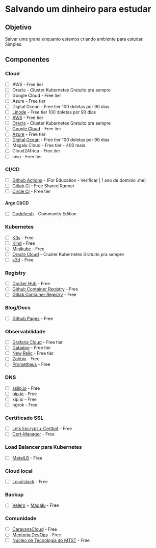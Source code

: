 # Salvando um dinheiro para estudar

## Objetivo

Salvar uma grana enquanto estamos criando ambiente para estudar. Simples.

## Componentes

### Cloud

- [ ] AWS - Free tier
- [ ] Oracle - Cluster Kubernetes Gratuito pra sempre
- [ ] Google Cloud - Free tier
- [ ] Azure - Free tier
- [ ] Digital Ocean - Free tier 100 doletas por 90 dias
- [ ] [Linode](https://login.linode.com/signup?promo=docs080123) - Free tier 100 doletas por 90 dias
- [ ] [AWS](http://aws.amazon.com/free/) - Free tier
- [ ] [Oracle](https://www.oracle.com/cloud/free/) - Cluster Kubernetes Gratuito pra sempre
- [ ] [Google Cloud](https://cloud.google.com/free) - Free tier
- [ ] [Azure](https://azure.microsoft.com/en-us/pricing/free-services) - Free tier
- [ ] [Digital Ocean](https://try.digitalocean.com/freetrialoffer/) - Free tier 100 doletas por 90 dias
- [ ] Magalu Cloud - Free tier - 400 reais
- [ ] Cloud2Africa - Free tier
- [ ] civo - Free tier

### CI/CD

- [ ] [Github Actions](https://github.com/edu/students) - (For Education - Verificar | 1 ano de dominio .me)
- [ ] [Gitlab CI](https://about.gitlab.com/) - Free Shared Runner
- [ ] [Circle CI](https://circleci.com/docs/plan-free/) - Free tier

#### Argo CI/CD

- [ ] [Codefresh](https://codefresh.io/) - Community Edition

### Kubernetes

- [ ] [K3s](https://k3s.io/) - Free
- [ ] [Kind](https://kind.sigs.k8s.io/) - Free
- [ ] [Minikube](https://minikube.sigs.k8s.io/docs/start/) - Free
- [ ] [Oracle Cloud](https://www.oracle.com/cloud/free/) - Cluster Kubernetes Gratuito pra sempre
- [ ] [k3d](https://k3d.io/v5.6.3/) - Free

### Registry

- [ ] [Docker Hub](https://hub.docker.com/) - Free
- [ ] [Github Container Registry](https://docs.github.com/pt/packages/working-with-a-github-packages-registry/working-with-the-container-registry) - Free
- [ ] [Gitlab Container Registry](https://docs.gitlab.com/ee/user/packages/container_registry/) - Free

### Blog/Docs

- [ ] [Github Pages](https://pages.github.com/) - Free

### Observabilidade

- [ ] [Grafana Cloud](https://grafana.com/products/cloud/) - Free tier
- [ ] [Datadog](https://www.datadoghq.com/free-datadog-trial/) - Free tier
- [ ] [New Relic](https://newrelic.com/pt/pricing/free-tier) - Free tier
- [ ] [Zabbix](https://www.zabbix.com/index) - Free
- [ ] [Prometheus](https://prometheus.io/) - Free

### DNS

- [ ] [sslip.io](https://sslip.io/) - Free
- [ ] [nip.io](https://nip.io/) - Free
- [ ] xip.io - Free
- [ ] ngrok - Free

### Certificado SSL

- [ ] [Lets Encrypt + Certbot](https://letsencrypt.org/pt-br/getting-started/) - Free
- [ ] [Cert-Manager](https://cert-manager.io/) - Free

### Load Balancer para Kubernetes

- [ ] [MetalLB](https://metallb.universe.tf/) - Free

### Cloud local

- [ ] [Localstack](https://github.com/localstack/localstack) - Free

### Backup

- [ ] [Velero](https://velero.io/) + [Magalu](https://magalu.cloud/) - Free

### Comunidade

- [ ] [CaravanaCloud](https://github.com/CaravanaCloud) - Free
- [ ] [Mentoria DevOps](https://mentoriadevops.io/) - Free
- [ ] [Núcleo de Tecnologia do MTST](https://nucleodetecnologia.com.br/) - Free
